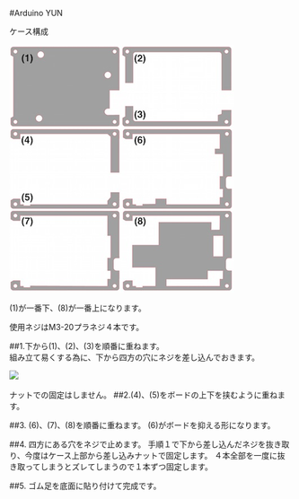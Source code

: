 #Arduino YUN

ケース構成

![](/img/1100_case/manual/arduino_yun00.jpg)

(1)が一番下、(8)が一番上になります。

使用ネジはM3-20プラネジ４本です。

##1.下から(1)、(2)、(3)を順番に重ねます。<br>
組み立て易くする為に、下から四方の穴にネジを差し込んでおきます。

![](/img/1100_case/manual/arduino_yun01.jpg)

ナットでの固定はしません。
##2.(4)、(5)をボードの上下を挟むように重ねます。

##3.  (6)、(7)、(8)を順番に重ねます。
(6)がボードを抑える形になります。

##4.  四方にある穴をネジで止めます。
手順１で下から差し込んだネジを抜き取り、今度はケース上部から差し込みナットで固定します。
４本全部を一度に抜き取ってしまうとズレてしまうので１本ずつ固定します。

##5.  ゴム足を底面に貼り付けて完成です。